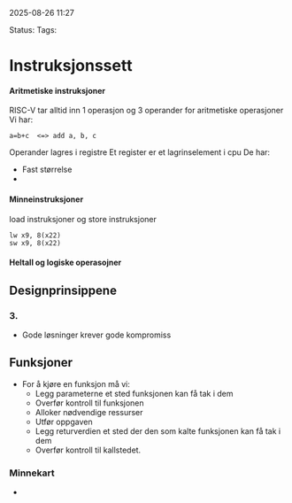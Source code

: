 2025-08-26 11:27

Status:
Tags:

# Instruksjonssett

#### Aritmetiske instruksjoner

RISC-V tar alltid inn 1 operasjon og 3 operander for aritmetiske operasjoner 
Vi har: 
```
a=b+c  <=> add a, b, c
```

Operander lagres i registre
Et register er et lagrinselement i cpu
De har:
- Fast størrelse
- 

#### Minneinstruksjoner

load instruksjoner og store instruksjoner
```
lw x9, 8(x22)
sw x9, 8(x22)
```

#### Heltall og logiske operasojner





## Designprinsippene

### 3. 
- Gode løsninger krever gode kompromiss


## Funksjoner 

- For å kjøre en funksjon må vi:
	- Legg parameterne et sted funksjonen kan få tak i dem
	- Overfør kontroll til funksjonen
	- Alloker nødvendige ressurser
	- Utfør oppgaven
	- Legg returverdien et sted der den som kalte funksjonen kan få tak i dem
	- Overfør kontroll til kallstedet.


### Minnekart
- 